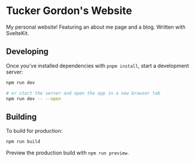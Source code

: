 # Tucker Gordon's Website

My personal website! Featuring an about me page and a blog. Written with SvelteKit.

## Developing

Once you've installed dependencies with `pnpm install`, start a development server:

```bash
npm run dev

# or start the server and open the app in a new browser tab
npm run dev -- --open
```

## Building

To build for production:

```bash
npm run build
```

Preview the production build with `npm run preview`.
